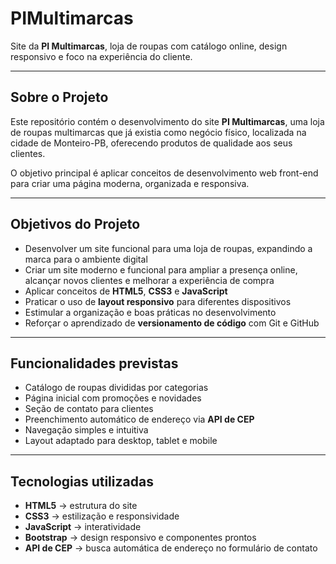 # PIMultimarcas

Site da **PI Multimarcas**, loja de roupas com catálogo online, design responsivo e foco na experiência do cliente.

---

## Sobre o Projeto

Este repositório contém o desenvolvimento do site **PI Multimarcas**, uma loja de roupas multimarcas que já existia como negócio físico, localizada na cidade de Monteiro-PB, oferecendo produtos de qualidade aos seus clientes.  

O objetivo principal é aplicar conceitos de desenvolvimento web front-end para criar uma página moderna, organizada e responsiva.

---

## Objetivos do Projeto

- Desenvolver um site funcional para uma loja de roupas, expandindo a marca para o ambiente digital  
- Criar um site moderno e funcional para ampliar a presença online, alcançar novos clientes e melhorar a experiência de compra  
- Aplicar conceitos de **HTML5**, **CSS3** e **JavaScript**  
- Praticar o uso de **layout responsivo** para diferentes dispositivos  
- Estimular a organização e boas práticas no desenvolvimento  
- Reforçar o aprendizado de **versionamento de código** com Git e GitHub  

---

## Funcionalidades previstas

- Catálogo de roupas divididas por categorias  
- Página inicial com promoções e novidades  
- Seção de contato para clientes  
- Preenchimento automático de endereço via **API de CEP**  
- Navegação simples e intuitiva  
- Layout adaptado para desktop, tablet e mobile  

---

## Tecnologias utilizadas

- **HTML5** → estrutura do site  
- **CSS3** → estilização e responsividade  
- **JavaScript** → interatividade  
- **Bootstrap** → design responsivo e componentes prontos  
- **API de CEP** → busca automática de endereço no formulário de contato  

